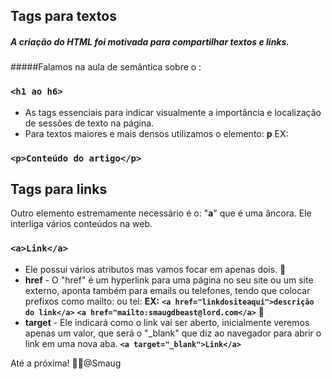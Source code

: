 ## Tags para textos

##### A criação do HTML foi motivada para compartilhar textos e links.
  
#####Falamos na aula de semântica sobre o :

### `<h1 ao h6>`

- As tags essenciais para indicar visualmente a importância e localização de sessões de texto na página.
- Para textos maiores e mais densos utilizamos o elemento: **p** EX:

### **`<p>Conteúdo do artigo</p>`**

## Tags para links

 Outro elemento estremamente necessário é o: "**a**" que é uma âncora. Ele interliga vários conteúdos na web.

### `<a>Link</a>`

- Ele possui vários atributos mas vamos focar em apenas dois.
:link:
- **href** - O "href" é um hyperlink para uma página no seu site ou um site externo, aponta também para emails ou telefones, tendo que colocar prefixos como mailto: ou tel:
 **EX:**
**`<a href="linkdositeaqui">descrição do link</a>`**
 **`<a href="mailto:smaugdbeast@lord.com</a>`**
:link:
- **target** - Ele indicará como o link vai ser aberto, inicialmente veremos apenas um valor, que será o "_blank" que diz ao navegador para abrir o link em uma nova aba.
 **`<a target="_blank">Link</a>`**

Até a próxima! :wave::dragon:@Smaug

